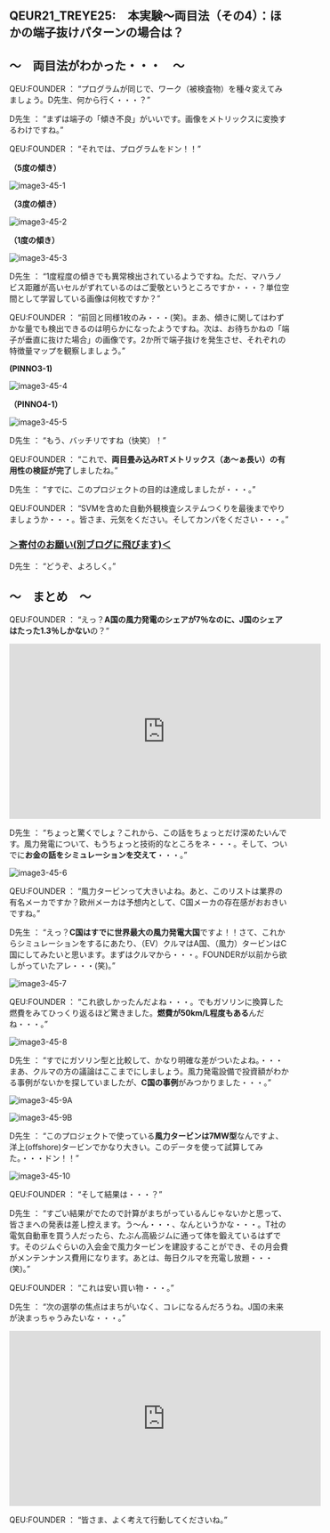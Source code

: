 ## QEUR21_TREYE25:　本実験～両目法（その4）：ほかの端子抜けパターンの場合は？

## ～　両目法がわかった・・・　～

QEU:FOUNDER ： “プログラムが同じで、ワーク（被検査物）を種々変えてみましょう。D先生、何から行く・・・？”

D先生 ： “まずは端子の「傾き不良」がいいです。画像をメトリックスに変換するわけですね。”

QEU:FOUNDER ： “それでは、プログラムをドン！！”

**（5度の傾き）**

![image3-45-1](https://yaber1965.github.io/images/image3-45-1.jpg)

**（3度の傾き）**

![image3-45-2](https://yaber1965.github.io/images/image3-45-2.jpg)

**（1度の傾き）**

![image3-45-3](https://yaber1965.github.io/images/image3-45-3.jpg)

D先生 ： “1度程度の傾きでも異常検出されているようですね。ただ、マハラノビス距離が高いセルがずれているのはご愛敬というところですか・・・？単位空間として学習している画像は何枚ですか？”

QEU:FOUNDER ： “前回と同様1枚のみ・・・(笑)。まあ、傾きに関してはわずかな量でも検出できるのは明らかになったようですね。次は、お待ちかねの「端子が垂直に抜けた場合」の画像です。2か所で端子抜けを発生させ、それぞれの特徴量マップを観察しましょう。”

**(PINNO3-1)**

![image3-45-4](https://yaber1965.github.io/images/image3-45-4.jpg)

**（PINNO4-1）**

![image3-45-5](https://yaber1965.github.io/images/image3-45-5.jpg)

D先生 ： “もう、バッチリですね（快笑）！”

QEU:FOUNDER ： “これで、**両目畳み込みRTメトリックス（あ～ぁ長い）の有用性の検証が完了**しましたね。”

D先生 ： “すでに、このプロジェクトの目的は達成しましたが・・・。”

QEU:FOUNDER ： “SVMを含めた自動外観検査システムつくりを最後までやりましょうか・・・。皆さま、元気をください。そしてカンパをください・・・。”

### [＞寄付のお願い(別ブログに飛びます)＜](https://jpnqeur21vinsp.blogspot.com/2022/05/qeur21treye254.html)

D先生 ： “どうぞ、よろしく。”

## ～　まとめ　～

QEU:FOUNDER ： “えっ？**A国の風力発電のシェアが7％なのに、J国のシェアはたった1.3％しかない**の？“

<iframe width="560" height="315" src="https://www.youtube.com/embed/9h5I8ahLjU8" ti-tle="YouTube video player" frameborder="0" allow="accelerometer; autoplay; clipboard-write; en-crypted-media; gyroscope; picture-in-picture" allowfullscreen></iframe>

D先生 ： “ちょっと驚くでしょ？これから、この話をちょっとだけ深めたいんです。風力発電について、もうちょっと技術的なところをネ・・・。そして、ついでに**お金の話をシミュレーションを交えて**・・・。”

![image3-45-6](https://yaber1965.github.io/images/image3-45-6.jpg)

QEU:FOUNDER ： “風力タービンって大きいよね。あと、このリストは業界の有名メーカですか？欧州メーカは予想内として、C国メーカの存在感がおおきいですね。”

D先生 ： “えっ？**C国はすでに世界最大の風力発電大国**ですよ！！さて、これからシミュレーションをするにあたり、（EV）クルマはA国、（風力）タービンはC国にしてみたいと思います。まずはクルマから・・・。FOUNDERが以前から欲しがっていたアレ・・・(笑)。”

![image3-45-7](https://yaber1965.github.io/images/image3-45-7.jpg)

QEU:FOUNDER ： “これ欲しかったんだよね・・・。でもガソリンに換算した燃費をみてひっくり返るほど驚きました。**燃費が50km/L程度もある**んだね・・・。”

![image3-45-8](https://yaber1965.github.io/images/image3-45-8.jpg)

D先生 ： “すでにガソリン型と比較して、かなり明確な差がついたよね。・・・まあ、クルマの方の議論はここまでにしましょう。風力発電設備で投資額がわかる事例がないかを探していましたが、**C国の事例**がみつかりました・・・。”

![image3-45-9A](https://yaber1965.github.io/images/image3-45-9A.jpg)

![image3-45-9B](https://yaber1965.github.io/images/image3-45-9B.jpg)

D先生 ： “このプロジェクトで使っている**風力タービンは7MW型**なんですよ、洋上(offshore)タービンでかなり大きい。このデータを使って試算してみた。・・・ドン！！”

![image3-45-10](https://yaber1965.github.io/images/image3-45-10.jpg)

QEU:FOUNDER ： “そして結果は・・・？”

D先生 ： “すごい結果がでたので計算がまちがっているんじゃないかと思って、皆さまへの発表は差し控えます。う～ん・・・、なんというかな・・・。T社の電気自動車を買う人だったら、たぶん高級ジムに通って体を鍛えているはずです。そのジムぐらいの入会金で風力タービンを建設することができ、その月会費がメンテンナンス費用になります。あとは、毎日クルマを充電し放題・・・(笑)。”

QEU:FOUNDER ： “これは安い買い物・・・。”

D先生 ： “次の選挙の焦点はまちがいなく、コレになるんだろうね。J国の未来が決まっちゃうみたいな・・・。”

<iframe width="560" height="315" src="https://www.youtube.com/embed/UKhgyjBMBo0" ti-tle="YouTube video player" frameborder="0" allow="accelerometer; autoplay; clipboard-write; en-crypted-media; gyroscope; picture-in-picture" allowfullscreen></iframe>

QEU:FOUNDER ： “皆さま、よく考えて行動してくださいね。”

